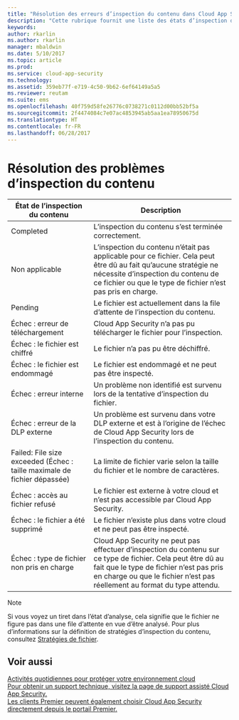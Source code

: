 ```yaml
---
title: "Résolution des erreurs d’inspection du contenu dans Cloud App Security | Microsoft Docs"
description: "Cette rubrique fournit une liste des états d’inspection du contenu et leur signification."
keywords: 
author: rkarlin
ms.author: rkarlin
manager: mbaldwin
ms.date: 5/10/2017
ms.topic: article
ms.prod: 
ms.service: cloud-app-security
ms.technology: 
ms.assetid: 359eb77f-e719-4c50-9b62-6ef64149a5a5
ms.reviewer: reutam
ms.suite: ems
ms.openlocfilehash: 40f759d58fe26776c0738271c0112d00bb52bf5a
ms.sourcegitcommit: 2f4474084c7e07ac4853945ab5aa1ea78950675d
ms.translationtype: HT
ms.contentlocale: fr-FR
ms.lasthandoff: 06/28/2017
---
```

# <a name="troubleshooting-content-inspection"></a>Résolution des problèmes d’inspection du contenu
|État de l’inspection du contenu|Description|
|----|----|
|Completed|L’inspection du contenu s’est terminée correctement.|
|Non applicable|L’inspection du contenu n’était pas applicable pour ce fichier. Cela peut être dû au fait qu’aucune stratégie ne nécessite d’inspection du contenu de ce fichier ou que le type de fichier n’est pas pris en charge.|
|Pending|Le fichier est actuellement dans la file d’attente de l’inspection du contenu.|
|Échec : erreur de téléchargement|Cloud App Security n’a pas pu télécharger le fichier pour l’inspection.|
|Échec : le fichier est chiffré|Le fichier n’a pas pu être déchiffré.|
|Échec : le fichier est endommagé|Le fichier est endommagé et ne peut pas être inspecté.|
|Échec : erreur interne|Un problème non identifié est survenu lors de la tentative d’inspection du fichier.|
|Échec : erreur de la DLP externe|Un problème est survenu dans votre DLP externe et est à l’origine de l’échec de Cloud App Security lors de l’inspection du contenu.|
|Failed: File size exceeded (Échec : taille maximale de fichier dépassée)|La limite de fichier varie selon la taille du fichier et le nombre de caractères.|
|Échec : accès au fichier refusé|Le fichier est externe à votre cloud et n’est pas accessible par Cloud App Security.|
|Échec : le fichier a été supprimé|Le fichier n’existe plus dans votre cloud et ne peut pas être inspecté.|
|Échec : type de fichier non pris en charge|Cloud App Security ne peut pas effectuer d’inspection du contenu sur ce type de fichier. Cela peut être dû au fait que le type de fichier n’est pas pris en charge ou que le fichier n’est pas réellement au format du type attendu.|

> [!NOTE]
> Si vous voyez un tiret dans l’état d’analyse, cela signifie que le fichier ne figure pas dans une file d’attente en vue d’être analysé. Pour plus d’informations sur la définition de stratégies d’inspection du contenu, consultez [Stratégies de fichier](data-protection-policies.md).

## <a name="see-also"></a>Voir aussi  
[Activités quotidiennes pour protéger votre environnement cloud](daily-activities-to-protect-your-cloud-environment.md)   
[Pour obtenir un support technique, visitez la page de support assisté Cloud App Security.](http://support.microsoft.com/oas/default.aspx?prid=16031)   
[Les clients Premier peuvent également choisir Cloud App Security directement depuis le portail Premier.](https://premier.microsoft.com/)  
  
  